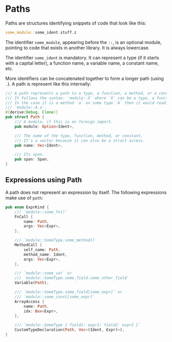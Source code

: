 # Paths

Paths are structures identifying snippets of code that look like this:

```rust
some_module::some_ident.stuff.z
```

The identifier `some_module`, appearing before the `::`, is an optional module, pointing to code that exists in another library. It is always lowercase.

The identifier `some_ident` is mandatory. It can represent a type (if it starts with a capital letter), a function name, a variable name, a constant name, etc.

More identifiers can be concatenated together to form a longer path (using `.`).
A path is represent like this internally:

```rust
/// A path represents a path to a type, a function, a method, or a constant.
/// It follows the syntax: `module::X` where `X` can be a type, a function, a method, or a constant.
/// In the case it is a method `a` on some type `A` then it would read:
/// `module::A.a`.
#[derive(Debug, Clone)]
pub struct Path {
    /// A module, if this is an foreign import.
    pub module: Option<Ident>,

    /// The name of the type, function, method, or constant.
    /// It's a vector because it can also be a struct access.
    pub name: Vec<Ident>,

    /// Its span.
    pub span: Span,
}
```

## Expressions using Path

A path does not represent an expression by itself. The following expressions make use of `path`:

```rust
pub enum ExprKind {
    /// `module::some_fn()`
    FnCall {
        name: Path,
        args: Vec<Expr>,
    },

    /// `module::SomeType.some_method()`
    MethodCall {
        self_name: Path,
        method_name: Ident,
        args: Vec<Expr>,
    },

    /// `module::some_var` or
    /// `module::SomeType.some_field.some_other_field`
    Variable(Path),

    /// `module::SomeType.some_field[some_expr]` or
    /// `module::some_const[some_expr]`
    ArrayAccess {
        name: Path,
        idx: Box<Expr>,
    },

    /// `module::SomeType { field1: expr1; field2: expr2 }`
    CustomTypeDeclaration(Path, Vec<(Ident, Expr)>),
}
```
